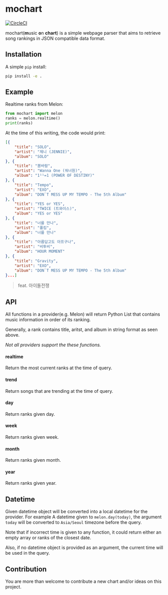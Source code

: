 # mochart

[![CircleCI](https://circleci.com/gh/hyunchel/mochart/tree/master.svg?style=svg)](https://circleci.com/gh/hyunchel/mochart/tree/master)

mochart(**m**usic **o**n **chart**) is a simple webpage parser that aims to retrieve song rankings in JSON compatible data format.

## Installation

A simple `pip` install:
```bash
pip install -e .
```

## Example

Realtime ranks from Melon:
```python
from mochart import melon
ranks = melon.realtime()
print(ranks)
```
At the time of this writing, the code would print:
```json
[{
	"title": "SOLO",
	"artist": "제니 (JENNIE)",
	"album": "SOLO"
}, {
	"title": "봄바람",
	"artist": "Wanna One (워너원)",
	"album": "1¹¹=1 (POWER OF DESTINY)"
}, {
	"title": "Tempo",
	"artist": "EXO",
	"album": "DON`T MESS UP MY TEMPO - The 5th Album"
}, {
	"title": "YES or YES",
	"artist": "TWICE (트와이스)",
	"album": "YES or YES"
}, {
	"title": "너를 만나",
	"artist": "폴킴",
	"album": "너를 만나"
}, {
	"title": "아름답고도 아프구나",
	"artist": "비투비",
	"album": "HOUR MOMENT"
}, {
	"title": "Gravity",
	"artist": "EXO",
	"album": "DON`T MESS UP MY TEMPO - The 5th Album"
}...]
```
> feat. 아이돌전쟁

## API

All functions in a provider(e.g. Melon) will return Python List that contains music information in order of its ranking.

Generally, a rank contains title, aritst, and album in string format as seen above.

*Not all providers support the these functions.*

#### realtime
Return the most current ranks at the time of query.

#### trend
Return songs that are trending at the time of query.

#### day
Return ranks given day.

#### week
Return ranks given week.

#### month
Return ranks given month.

#### year
Return ranks given year.


## Datetime

Given datetime object will be converted into a local datetime for the provider. For example A datetime given to `melon.day(today)`, the argument `today` will be converted to  `Asia/Seoul` timezone before the query.

Note that if incorrect time is given to any function, it could return either an empty array or ranks of the closest date.

Also, if no datetime object is provided as an argument, the current time will be used in the query.

## Contribution

You are more than welcome to contribute a new chart and/or ideas on this project.
